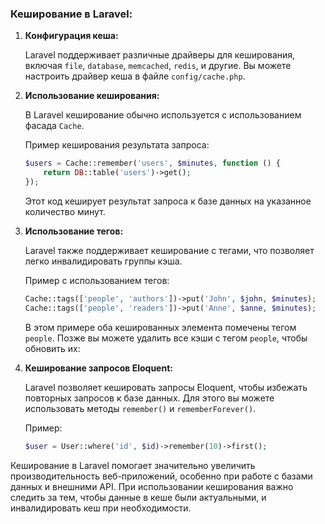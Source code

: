 ### Кеширование в Laravel:

1. **Конфигурация кеша:**

   Laravel поддерживает различные драйверы для кеширования, включая `file`, `database`, `memcached`, `redis`, и другие.
   Вы можете настроить драйвер кеша в файле `config/cache.php`.

2. **Использование кеширования:**

   В Laravel кеширование обычно используется с использованием фасада `Cache`.

   Пример кеширования результата запроса:

   ```php
   $users = Cache::remember('users', $minutes, function () {
       return DB::table('users')->get();
   });
   ```
   Этот код кеширует результат запроса к базе данных на указанное количество минут.
3. **Использование тегов:**

   Laravel также поддерживает кеширование с тегами, что позволяет легко инвалидировать группы кэша.

   Пример с использованием тегов:

   ```php
   Cache::tags(['people', 'authors'])->put('John', $john, $minutes);
   Cache::tags(['people', 'readers'])->put('Anne', $anne, $minutes);
   ```
   В этом примере оба кешированных элемента помечены тегом `people`. Позже вы можете удалить все кэши с тегом `people`,
   чтобы обновить их:
4. **Кеширование запросов Eloquent:**

   Laravel позволяет кешировать запросы Eloquent, чтобы избежать повторных запросов к базе данных. Для этого вы можете
   использовать методы `remember()` и `rememberForever()`.

   Пример:
   ```php
   $user = User::where('id', $id)->remember(10)->first(); 
   ```

Кеширование в Laravel помогает значительно увеличить производительность веб-приложений, особенно при работе с базами
данных и внешними API. При использовании кеширования важно следить за тем, чтобы данные в кеше были актуальными, и
инвалидировать кеш при необходимости.
   